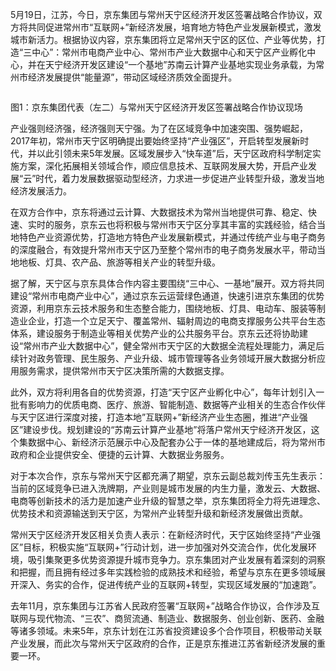5月19日，江苏，今日，京东集团与常州天宁区经济开发区签署战略合作协议，双方将共同促进常州市“互联网+”新经济发展，培育地方特色产业发展新模式，激发城市新活力。根据协议内容，京东集团将立足常州天宁区的区位、产业等优势，打造“三中心”：常州市电商产业中心、常州市产业大数据中心和天宁区产业孵化中心，并在天宁经济开发区建设“一个基地”苏南云计算产业基地实现业务承载，为常州市经济发展提供“能量源”，带动区域经济质效全面提升。

![]()

图1：京东集团代表（左二）与常州天宁区经济开发区签署战略合作协议现场

产业强则经济强，经济强则天宁强。为了在区域竞争中加速突围、强势崛起，2017年初，常州市天宁区明确提出要始终坚持“产业强区”，开启转型发展新时代，并以此引领未来5年发展。区域发展步入“快车道”后，天宁区政府科学制定实施方案，深化拓展相关领域合作，顺应信息技术、互联网发展大势，开启产业发展“云”时代，着力发展数据驱动型经济，力求进一步促进产业转型升级，激发当地经济发展活力。

在双方合作中，京东将通过云计算、大数据技术为常州当地提供可靠、稳定、快速、实时的服务，京东云也将积极与常州市天宁区分享其丰富的实践经验，结合当地特色产业资源优势，打造地方特色产业发展新模式，并通过传统产业与电子商务的深度融合，有效提升常州市天宁区乃至整个常州市的电子商务发展水平，带动当地地板、灯具、农产品、旅游等相关产业的转型升级。

据了解，天宁区与京东具体合作内容主要围绕“三中心、一基地”展开。双方将共同建设“常州市电商产业中心”，通过京东云运营绿色通道，快速引进京东集团的优势资源，利用京东云技术服务和生态整合能力，围绕地板、灯具、电动车、服装等制造业企业，打造一个立足天宁、覆盖常州、辐射周边的电商支撑服务公共平台生态体系，建设服务于制造业等相关优势产业的公共服务平台。京东云还将协助建设“常州市产业大数据中心”，健全常州市天宁区的大数据全流程处理能力，满足后续针对政务管理、民生服务、产业升级、城市管理等各业务领域开展大数据分析应用服务需求，提供常州市天宁区决策所需的大数据支撑。

此外，双方将利用各自的优势资源，打造“天宁区产业孵化中心”，每年计划引入一批有影响力的优质电商、医疗、旅游、智能制造、数据等产业相关的生态合作伙伴与天宁区进行深度对接，打造本地”互联网+”新经济产业生态圈，推进“产业强区”建设步伐。规划建设的“苏南云计算产业基地”将落户常州天宁经济开发区，这个集数据中心、新经济示范展示中心及配套办公于一体的基地建成后，将为常州市政府和企业提供安全、便捷的云计算、大数据业务服务。

对于本次合作，京东与常州天宁区都充满了期望，京东云副总裁刘传玉先生表示：当前的区域竞争已进入洗牌期，产业则是城市发展的内生力量，激发云、大数据、电商等创新技术的活力是加速产业升级的智慧之举，京东集团将全力将先进理念、优势技术和资源输送到天宁区，为常州产业转型升级和新经济发展做出贡献。

常州天宁区经济开发区相关负责人表示：在新经济时代，天宁区始终坚持“产业强区”目标，积极实施“互联网+”行动计划，进一步加强对外交流合作，优化发展环境，吸引集聚更多优势资源提升城市竞争力。京东集团对产业发展有着深刻的洞察和把握，而且拥有经过多年实践检验的成熟技术和经验，希望与京东在更多领域展开深入、务实的合作，促进传统产业的互联网+转型，实现区域发展的“加速跑”。

去年11月，京东集团与江苏省人民政府签署“互联网+”战略合作协议，合作涉及互联网与现代物流、“三农”、商贸流通、制造业、数据服务、创业创新、医药、金融等诸多领域。未来5年，京东计划在江苏省投资建设多个合作项目，积极带动关联产业发展，而此次与常州天宁区政府的合作，正是京东推进江苏省新经济发展的重要一环。